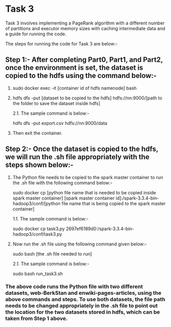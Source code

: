 # Task 3

Task 3 involves implementing a PageRank algorithm with a different number of partitions and executor memory sizes with caching intermediate data and a guide for running the code.

The steps for running the code for Task 3 are below:-

## Step 1:- After completing Part0, Part1, and Part2, once the environment is set, the dataset is copied to the hdfs using the command below:-

1. sudo docker exec -it [container id of hdfs namenode] bash
2. hdfs dfs -put [dataset to be copied to the hdfs] hdfs://nn:9000/[path to the folder to save the dataset inside hdfs]

   2.1. The sample command is below:-

      hdfs dfs -put export.csv hdfs://nn:9000/data

3. Then exit the container.
   
## Step 2:- Once the dataset is copied to the hdfs, we will run the .sh file appropriately with the steps shown below:-

1. The Python file needs to be copied to the spark master container to run the .sh file with the following command below:-

   sudo docker cp [python file name that is needed to be copied inside spark master container] [spark master container id]:/spark-3.3.4-bin-hadoop3/conf/[python file name that is being copied to the spark master container]

   1.1. The sample command is below:-

      sudo docker cp task3.py 2697ef6189d0:/spark-3.3.4-bin-hadoop3/conf/task3.py

2. Now run the .sh file using the following command given below:-

   sudo bash [the .sh file needed to run]

   2.1. The sample command is below:-

      sudo bash run_task3.sh

### The above code runs the Python file with two different datasets, web-BerkStan and enwiki-pages-articles, using the above commands and steps. To use both datasets, the file path needs to be changed appropriately in the .sh file to point out the location for the two datasets stored in hdfs, which can be taken from Step 1 above.



